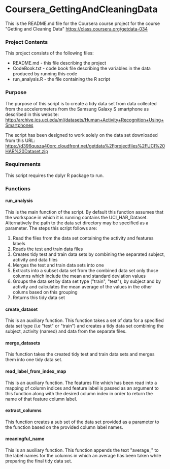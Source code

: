 # Coursera_GettingAndCleaningData
This is the README.md file for the Coursera course project for the course "Getting and Cleaning Data"
https://class.coursera.org/getdata-034

### Project Contents
This project consists of the following files:
 - README.md - this file describing the project
 - CodeBook.txt - code book file describing the variables in the data produced by running this code
 - run_analysis.R - the file containing the R script

### Purpose
The purpose of this script is to create a tidy data set from data collected from the accelerometers from the Samsung Galaxy S smartphone as described in this website: 
http://archive.ics.uci.edu/ml/datasets/Human+Activity+Recognition+Using+Smartphones

The script has been designed to work solely on the data set downloaded from this URL:
https://d396qusza40orc.cloudfront.net/getdata%2Fprojectfiles%2FUCI%20HAR%20Dataset.zip
 
### Requirements
This script requires the dplyr R package to run.

### Functions
#### run_analysis
This is the main function of the script.
By default this function assumes that the workspace in which it is running contains the UCI_HAR_Dataset. Alternatively the path to the data set directory may be specified as a parameter.
The steps this script follows are:
 1. Read the files from the data set containing the activity and features labels
 2. Reads the test and train data files
 3. Creates tidy test and train data sets by combining the separated subject, activity and data files
 4. Merges the test and train data sets into one
 5. Extracts into a subset data set from the combined data set only those columns which include the mean and standard deviation values
 6. Groups the data set by data set type ("train", "test"), by subject and by activity and calculates the mean average of the values in the other colums based on this grouping
 7. Returns this tidy data set

#### create_dataset
This is an auxiliary function.
This function takes a set of data for a specified data set type (i.e "test" or "train")  and creates a tidy data set combining the subject, activity (named) and data from the separate files.

#### merge_datasets
This function takes the created tidy test and train data sets and merges them into one tidy data set.

#### read_label_from_index_map
This is an auxiliary function.
The features file which has been read into a mapping of column indices and feature label is passed as an argument to this function along with the desired column index in order to return the name of that feature column label.

#### extract_columns
This function creates a sub set of the data set provided as a parameter to the function based on the provided column label names.

#### meaningful_name
This is an auxiliary function.
This function appends the text "average_" to the label names for the columns in which an average has been taken while preparing the final tidy data set.
